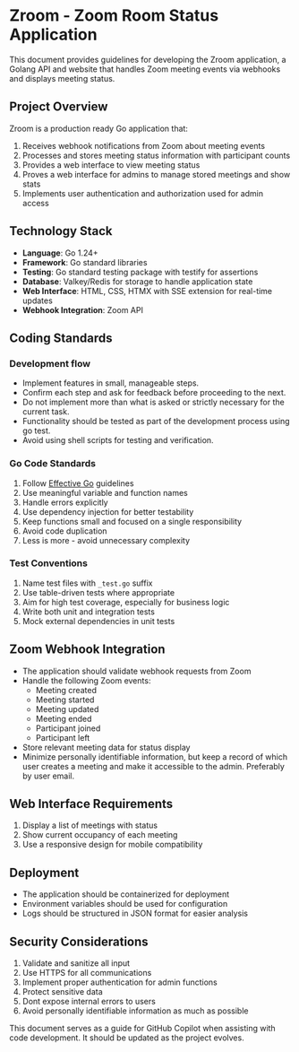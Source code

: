 # Zroom - Zoom Room Status Application

This document provides guidelines for developing the Zroom application, a Golang API and website that handles Zoom meeting events via webhooks and displays meeting status.

## Project Overview

Zroom is a production ready Go application that:
1. Receives webhook notifications from Zoom about meeting events
2. Processes and stores meeting status information with participant counts
3. Provides a web interface to view meeting status
4. Proves a web interface for admins to manage stored meetings and show stats
5. Implements user authentication and authorization used for admin access

## Technology Stack

- **Language**: Go 1.24+
- **Framework**: Go standard libraries
- **Testing**: Go standard testing package with testify for assertions
- **Database**: Valkey/Redis for storage to handle application state
- **Web Interface**: HTML, CSS, HTMX with SSE extension for real-time updates
- **Webhook Integration**: Zoom API

## Coding Standards

### Development flow

- Implement features in small, manageable steps.
- Confirm each step and ask for feedback before proceeding to the next.
- Do not implement more than what is asked or strictly necessary for the current task.
- Functionality should be tested as part of the development process using go test.
- Avoid using shell scripts for testing and verification.

### Go Code Standards

1. Follow [Effective Go](https://golang.org/doc/effective_go) guidelines
2. Use meaningful variable and function names
3. Handle errors explicitly
4. Use dependency injection for better testability
5. Keep functions small and focused on a single responsibility
6. Avoid code duplication
7. Less is more - avoid unnecessary complexity

### Test Conventions

1. Name test files with `_test.go` suffix
2. Use table-driven tests where appropriate
3. Aim for high test coverage, especially for business logic
4. Write both unit and integration tests
5. Mock external dependencies in unit tests

## Zoom Webhook Integration

- The application should validate webhook requests from Zoom
- Handle the following Zoom events:
  - Meeting created
  - Meeting started
  - Meeting updated
  - Meeting ended
  - Participant joined
  - Participant left
- Store relevant meeting data for status display
- Minimize personally identifiable information, but keep a record of which user creates a meeting and make it accessible to the admin. Preferably by user email.

## Web Interface Requirements

1. Display a list of meetings with status
2. Show current occupancy of each meeting
3. Use a responsive design for mobile compatibility

## Deployment

- The application should be containerized for deployment
- Environment variables should be used for configuration
- Logs should be structured in JSON format for easier analysis

## Security Considerations
1. Validate and sanitize all input
2. Use HTTPS for all communications
3. Implement proper authentication for admin functions
4. Protect sensitive data
5. Dont expose internal errors to users
6. Avoid personally identifiable information as much as possible

This document serves as a guide for GitHub Copilot when assisting with code development. It should be updated as the project evolves.